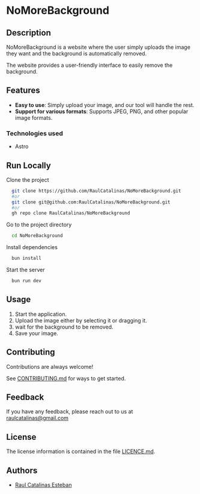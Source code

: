 # NoMoreBackground

## Description

NoMoreBackground is a website where the user simply uploads the image they want and the background is automatically removed.

The website provides a user-friendly interface to easily remove the background.

## Features

- **Easy to use**: Simply upload your image, and our tool will handle the rest.
- **Support for various formats**: Supports JPEG, PNG, and other popular image formats.

### Technologies used

- Astro

## Run Locally

Clone the project

```bash
  git clone https://github.com/RaulCatalinas/NoMoreBackground.git
  #or
  git clone git@github.com:RaulCatalinas/NoMoreBackground.git
  #or
  gh repo clone RaulCatalinas/NoMoreBackground
```

Go to the project directory

```bash
  cd NoMoreBackground
```

Install dependencies

```bash
  bun install
```

Start the server

```bash
  bun run dev
```

## Usage

1. Start the application.
2. Upload the image either by selecting it or dragging it.
3. wait for the background to be removed.
4. Save your image.

## Contributing

Contributions are always welcome!

See [CONTRIBUTING.md](CONTRIBUTING.md) for ways to get started.

## Feedback

If you have any feedback, please reach out to us at <raulcatalinas@gmail.com>

## License

The license information is contained in the file [LICENCE.md](LICENCE.md).

## Authors

- [Raul Catalinas Esteban](https://github.com/RaulCatalinas)
